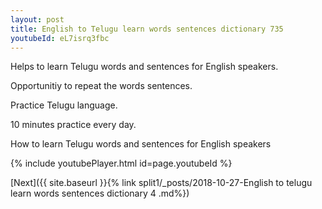 ```yaml
---
layout: post
title: English to Telugu learn words sentences dictionary 735 
youtubeId: eL7isrq3fbc
---
```

 
 
Helps to learn Telugu words and sentences for English speakers.

Opportunitiy to repeat the words sentences. 

Practice Telugu language. 
 
10 minutes practice every day. 
 
How to learn Telugu words and sentences for English speakers 
 
{% include youtubePlayer.html id=page.youtubeId %}
 
 
[Next]({{ site.baseurl }}{% link  split1/_posts/2018-10-27-English to telugu learn words sentences dictionary 4 .md%})
 
